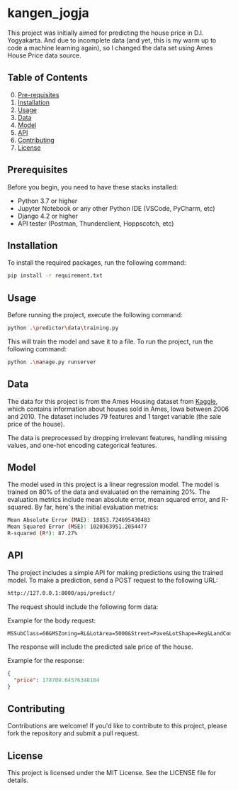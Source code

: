# kangen_jogja

This project was initially aimed for predicting the house price in D.I. Yogyakarta. And due to incomplete data (and yet, this is my warm up to code a machine learning again), so I changed the data set using Ames House Price data source.

## Table of Contents

0. [Pre-requisites](#prerequisites)
1. [Installation](#installation)
2. [Usage](#usage)
3. [Data](#data)
4. [Model](#model)
5. [API](#api)
6. [Contributing](#contributing)
7. [License](#license)

## Prerequisites

Before you begin, you need to have these stacks installed:
- Python 3.7 or higher
- Jupyter Notebook or any other Python IDE (VSCode, PyCharm, etc)
- Django 4.2 or higher
- API tester (Postman, Thunderclient, Hoppscotch, etc)

## Installation

To install the required packages, run the following command:

```bash
pip install -r requirement.txt
```

## Usage

Before running the project, execute the following command:

```bash
python .\predictor\data\training.py
```

This will train the model and save it to a file. To run the project, run the following command:

```bash
python .\manage.py runserver
```

## Data

The data for this project is from the Ames Housing dataset from [Kaggle](https://www.kaggle.com/datasets/prevek18/ames-housing-dataset), which contains information about houses sold in Ames, Iowa between 2006 and 2010. The dataset includes 79 features and 1 target variable (the sale price of the house).

The data is preprocessed by dropping irrelevant features, handling missing values, and one-hot encoding categorical features.

## Model

The model used in this project is a linear regression model. The model is trained on 80% of the data and evaluated on the remaining 20%. The evaluation metrics include mean absolute error, mean squared error, and R-squared.
By far, here's the initial evaluation metrics:

```bash
Mean Absolute Error (MAE): 18853.724695430483
Mean Squared Error (MSE): 1020363951.2054477
R-squared (R²): 87.27%
```

## API

The project includes a simple API for making predictions using the trained model. To make a prediction, send a POST request to the following URL:

```bash
http://127.0.0.1:8000/api/predict/
```

The request should include the following form data:



Example for the body request:

```
MSSubClass=60&MSZoning=RL&LotArea=5000&Street=Pave&LotShape=Reg&LandContour=Lvl&Utilities=AllPub&LotConfig=Inside&LandSlope=Gtl&Neighborhood=NAmes&Condition1=Norm&Condition2=Norm&BldgType=1Fam&HouseStyle=2Story&OverallQual=7&OverallCond=5&YearBuilt=2003&YearRemodAdd=2003&RoofStyle=Gable&RoofMatl=CompShg&Exterior1st=VinylSd&Exterior2nd=VinylSd&ExterQual=TA&ExterCond=TA&Foundation=PConc&Heating=GasA&HeatingQC=Ex&CentralAir=Y&1stFlrSF=1000&2ndFlrSF=1000&LowQualFinSF=0&GrLivArea=2000&FullBath=2&HalfBath=1&BedroomAbvGr=3&KitchenAbvGr=1&KitchenQual=TA&TotRmsAbvGrd=6&Functional=Typ&Fireplaces=1&PavedDrive=Y&WoodDeckSF=100&OpenPorchSF=50&EnclosedPorch=50&3SsnPorch=0&ScreenPorch=0&PoolArea=0&MiscVal=0&MoSold=6&YrSold=2008&SaleType=WD&SaleCondition=Normal
```

The response will include the predicted sale price of the house.

Example for the response:

```json
{
  "price": 178709.64576348104
}
```

## Contributing

Contributions are welcome! If you'd like to contribute to this project, please fork the repository and submit a pull request.

## License

This project is licensed under the MIT License. See the LICENSE file for details.
